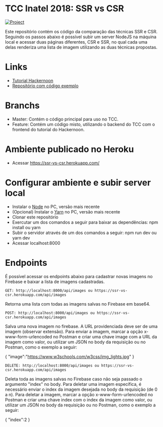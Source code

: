 # TCC Inatel 2018: SSR vs CSR

[![Project](https://www.herokucdn.com/deploy/button.svg)](https://ssr-vs-csr.herokuapp.com/)

Este repositório contém os código da comparação das técnicas SSR e CSR. Seguindo os passos abaixo é possível subir um server NodeJS na máquina local e acessar duas páginas diferentes, CSR e SSR, no qual cada uma delas renderiza uma lista de imagem utilizando as duas técnicas propostas.

# Links
- [Tutorial Hackernoon](https://hackernoon.com/server-side-vs-client-side-rendering-in-react-apps-443efd6f2e87)
- [Repositório com código exemplo](https://github.com/builderbook/builderbook/tree/master/tutorials/3-end)

# Branchs
- Master: Contém o código principal para uso no TCC.
- Feature: Contém um código misto, utilizando o backend do TCC com o frontend do tutorial do Hackernoon.

# Ambiente publicado no Heroku
- Acessar https://ssr-vs-csr.herokuapp.com/

# Configurar ambiente e subir server local
- Instalar o [Node](https://nodejs.org/en/download/) no PC, versão mais recente
- (Opcional) Instalar o [Yarn](https://yarnpkg.com/lang/en/docs/install/) no PC, versão mais recente
- Clonar este repositório
- Exercutar um dos comandos a seguir para baixar as dependências: npm install ou yarn
- Subir o servidor através de um dos comandos a seguir: npm run dev ou yarn dev
- Acessar localhost:8000

# Endpoints
É possível acessar os endpoints abaixo para cadastrar novas imagens no Firebase e baixar a lista de imagens cadastradas.

    GET: http://localhost:8000/api/images ou https://ssr-vs-csr.herokuapp.com/api/images
Retorna uma lista com todas as imagens salvas no Firebase em base64.
    
    POST: http://localhost:8000/api/images ou https://ssr-vs-csr.herokuapp.com/api/images
Salva uma nova imagem no firebase. A URL providenciada deve ser de uma imagem (observar extensão).
Para enviar a imagem, marcar a opção x-www-form-urlencoded no Postman e criar uma chave image com a URL da imagem como valor, ou utilizar um JSON no body da requisição ou no Postman, como o exemplo a seguir:

{ "image":"https://www.w3schools.com/w3css/img_lights.jpg" }

    DELETE: http://localhost:8000/api/images ou https://ssr-vs-csr.herokuapp.com/api/images
Deleta toda as imagens salvas no Firebase caso não seja passado o argumento "index" no body.
Para deletar uma imagem específica, é necessário enviar o index da imagem desejada no body da requisição (de 0 a n). Para deletar a imagem, marcar a opção x-www-form-urlencoded no Postman e criar uma chave index com o index da imagem como valor, ou utilizar um JSON no body da requisição ou no Postman, como o exemplo a seguir:

{ "index":2 }
